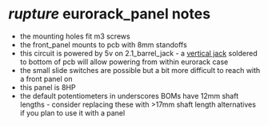 # _rupture_ eurorack_panel notes

- the mounting holes fit m3 screws
- the front_panel mounts to pcb with 8mm standoffs
- this circuit is powered by 5v on 2.1_barrel_jack - a [vertical jack](https://www.taydaelectronics.com/dc-power-jack-2-1mm-round-type-panel-mount-1.html) soldered to bottom of pcb will allow powering from within eurorack case
- the small slide switches are possible but a bit more difficult to reach with a front panel on
- this panel is 8HP
- the default potentiometers in underscores BOMs have 12mm shaft lengths - consider replacing these with >17mm shaft length alternatives if you plan to use it with a panel